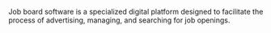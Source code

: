 Job board software is a specialized digital platform designed to facilitate the process of advertising, managing, and searching for job openings.
